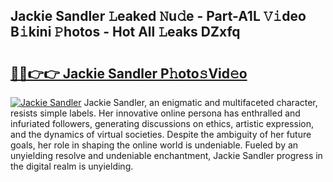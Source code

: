## Jackie Sandler 𝙻eaked 𝙽u𝚍e - Part-A1L 𝚅𝚒deo B𝚒kini 𝙿hotos - Hot All 𝙻eaks DZxfq

# <h2><a href="http://ld1fx0.urlbe.top/?page=Jackie+Sandler">🔗🔗👉👉 Jackie Sandler P𝚑oto𝚜Vid𝚎o</a></h2>

[![Jackie Sandler](https://i.imgur.com/eBuTRDB.gif)](http://ld1fx0.urlbe.top/?page=Jackie+Sandler)
Jackie Sandler, an enigmatic and multifaceted character, resists simple labels. Her innovative online persona has enthralled and infuriated followers, generating discussions on ethics, artistic expression, and the dynamics of virtual societies. Despite the ambiguity of her future goals, her role in shaping the online world is undeniable. Fueled by an unyielding resolve and undeniable enchantment, Jackie Sandler progress in the digital realm is unyielding.
